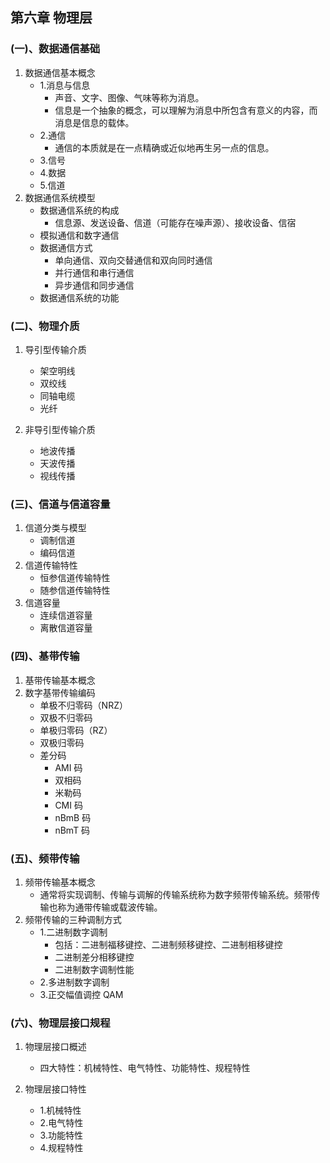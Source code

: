 ## 第六章 物理层

### (一)、数据通信基础

1. 数据通信基本概念
   - 1.消息与信息
     - 声音、文字、图像、气味等称为消息。
     - 信息是一个抽象的概念，可以理解为消息中所包含有意义的内容，而消息是信息的载体。
   - 2.通信
     - 通信的本质就是在一点精确或近似地再生另一点的信息。
   - 3.信号
   - 4.数据
   - 5.信道
2. 数据通信系统模型
   - 数据通信系统的构成
     - 信息源、发送设备、信道（可能存在噪声源）、接收设备、信宿
   - 模拟通信和数字通信
   - 数据通信方式
     - 单向通信、双向交替通信和双向同时通信
     - 并行通信和串行通信
     - 异步通信和同步通信
   - 数据通信系统的功能

### (二)、物理介质

1. 导引型传输介质

   - 架空明线
   - 双绞线
   - 同轴电缆
   - 光纤

2. 非导引型传输介质
   - 地波传播
   - 天波传播
   - 视线传播

### (三)、信道与信道容量

1. 信道分类与模型
   - 调制信道
   - 编码信道
2. 信道传输特性
   - 恒参信道传输特性
   - 随参信道传输特性
3. 信道容量
   - 连续信道容量
   - 离散信道容量

### (四)、基带传输

1. 基带传输基本概念
2. 数字基带传输编码
   - 单极不归零码（NRZ）
   - 双极不归零码
   - 单极归零码（RZ）
   - 双极归零码
   - 差分码
     - AMI 码
     - 双相码
     - 米勒码
     - CMI 码
     - nBmB 码
     - nBmT 码

### (五)、频带传输

1. 频带传输基本概念
   - 通常将实现调制、传输与调解的传输系统称为数字频带传输系统。频带传输也称为通带传输或载波传输。
2. 频带传输的三种调制方式
   - 1.二进制数字调制
     - 包括：二进制福移键控、二进制频移键控、二进制相移键控
     - 二进制差分相移键控
     - 二进制数字调制性能
   - 2.多进制数字调制
   - 3.正交幅值调控 QAM

### (六)、物理层接口规程

1. 物理层接口概述

   - 四大特性：机械特性、电气特性、功能特性、规程特性

2. 物理层接口特性
   - 1.机械特性
   - 2.电气特性
   - 3.功能特性
   - 4.规程特性
